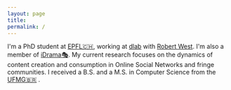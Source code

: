 ```yaml
---
layout: page
title: 
permalink: /
---
```

I'm a PhD student at [EPFL🇨🇭][epfl], working at [dlab][dlab] with [Robert West][bob]. 
I'm also a member of [iDrama🎭][idrama].
My current research focuses on the dynamics of content creation and consumption in Online Social Networks and fringe communities.
I received a B.S. and a M.S. in Computer Science from the [UFMG🇧🇷][dcc] . 

[epfl]: https://www.epfl.ch/en/
[bob]: https://dlab.epfl.ch/people/west/
[dcc]: http://www.dcc.ufmg.br/dcc/	
[dlab]: https://dlab.epfl.ch/people/
[idrama]: https://twitter.com/iDRAMALab

